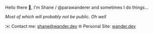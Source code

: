 Hello there 👋, I'm Shane / @parawanderer and sometimes I do things... 

_Most of which will probably not be public. Oh well_

✉️ Contact me: [shane@wander.dev](mailto:shane@wander.dev)
🌐 Personal Site: [wander.dev](https://wander.dev)
